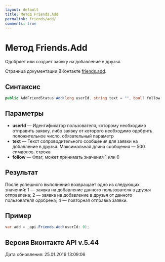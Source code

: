 ```yaml
---
layout: default
title: Метод Friends.Add
permalink: friends/add/
comments: true
---
```

# Метод Friends.Add
Одобряет или создает заявку на добавление в друзья.

Страница документации ВКонтакте [friends.add](https://vk.com/dev/friends.add).

## Синтаксис
``` csharp
public AddFriendStatus Add(long userId, string text = "", bool? follow = null, long? captchaSid = null, string captchaKey = null)
```

## Параметры
+ **userId** — Идентификатор пользователя, которому необходимо отправить заявку, либо заявку от которого необходимо одобрить. положительное число, обязательный параметр
+ **text** — Текст сопроводительного сообщения для заявки на добавление в друзья. Максимальная длина сообщения — 500 символов. строка
+ **follow** — Флаг, может принимать значения 1 или 0

## Результат
После успешного выполнения возвращает одно из следующих значений: 
1 — заявка на добавление данного пользователя в друзья отправлена; 
2 — заявка на добавление в друзья от данного пользователя одобрена; 
4 — повторная отправка заявки.

## Пример
``` csharp
var add = _api.Friends.Add(userId: 0);
```

## Версия Вконтакте API v.5.44
Дата обновления: 25.01.2016 13:09:06

